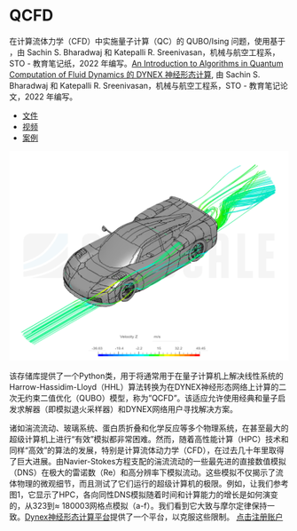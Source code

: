 # QCFD
在计算流体力学（CFD）中实施量子计算（QC）的 QUBO/Ising 问题，使用基于 ，由 Sachin S. Bharadwaj 和 Katepalli R. Sreenivasan，机械与航空工程系，STO - 教育笔记纸，2022 年编写。[An Introduction to Algorithms in Quantum Computation of Fluid Dynamics 的 DYNEX 神经形态计算](https://www.sto.nato.int/publications/STO%20Educational%20Notes/STO-EN-AVT-377/EN-AVT-377-01.pdf), 由 Sachin S. Bharadwaj 和 Katepalli R. Sreenivasan，机械与航空工程系，STO - 教育笔记论文，2022 年编写。

- [文件](https://github.com/dynexcoin/QCFD/blob/main/QCFD_Documentation.pdf)
- [视频](https://github.com/dynexcoin/QCFD/raw/main/IMG_7574.MP4)
- [案例](https://github.com/dynexcoin/QCFD/blob/main/QCFD_Examples.ipynb)

![图片](https://github.com/DynexCN/QCFD/blob/main/imgs/4.png)

该存储库提供了一个Python类，用于将通常用于在量子计算机上解决线性系统的Harrow-Hassidim-Lloyd（HHL）算法转换为在DYNEX神经形态网络上计算的二次无约束二值优化（QUBO）模型，称为”QCFD”。该适应允许使用经典和量子启发求解器（即模拟退火采样器）和DYNEX网络用户寻找解决方案。

诸如湍流流动、玻璃系统、蛋白质折叠和化学反应等多个物理系统，在甚至最大的超级计算机上进行“有效”模拟都非常困难。然而，随着高性能计算（HPC）技术和同样“高效”的算法的发展，特别是计算流体动力学（CFD），在过去几十年里取得了巨大进展。由Navier-Stokes方程支配的湍流流动的一些最先进的直接数值模拟（DNS）在极大的雷诺数（Re）和高分辨率下模拟流动。这些模拟不仅揭示了流体物理的微观细节，而且测试了它们运行的超级计算机的极限。例如，让我们参考图1，它显示了HPC，各向同性DNS模拟随着时间和计算能力的增长是如何演变的，从323到≈ 180003网格点模拟（a-f）。我们看到它大致与摩尔定律保持一致。[Dynex神经形态计算平台](https://live.dynexcoin.org/cn)提供了一个平台，以克服这些限制。
[点击注册账户](https://live.dynexcoin.org/cn/auth/register?affiliate_id=AJT7YAGR)




